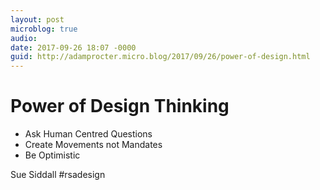 ```yaml
---
layout: post
microblog: true
audio: 
date: 2017-09-26 18:07 -0000
guid: http://adamprocter.micro.blog/2017/09/26/power-of-design.html
---
```

# Power of Design Thinking

- Ask Human Centred Questions
- Create Movements not Mandates
- Be Optimistic 

Sue Siddall #rsadesign
